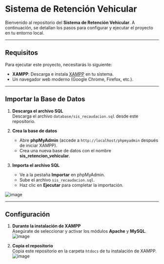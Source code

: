 # Sistema de Retención Vehicular

Bienvenido al repositorio del **Sistema de Retención Vehicular**. A continuación, se detallan los pasos para configurar y ejecutar el proyecto en tu entorno local.

---

## Requisitos

Para ejecutar este proyecto, necesitarás lo siguiente:

- **XAMPP**: Descarga e instala [XAMPP](https://www.apachefriends.org/index.html) en tu sistema.
- Un navegador web moderno (Google Chrome, Firefox, etc.).

---

## Importar la Base de Datos

1. **Descarga el archivo SQL**  
   Descarga el archivo `database/sis_recaudacion.sql` desde este repositorio.

2. **Crea la base de datos**  
   - Abre **phpMyAdmin** (accede a `http://localhost/phpmyadmin` después de iniciar XAMPP).
   - Crea una nueva base de datos con el nombre **sis_retencion_vehicular**.

3. **Importa el archivo SQL**  
   - Ve a la pestaña **Importar** en phpMyAdmin.
   - Sube el archivo `sis_recaudacion.sql`.
   - Haz clic en **Ejecutar** para completar la importación.

![image](https://github.com/user-attachments/assets/7744679f-0438-4f81-9428-e2a780fbc4e9)


---

## Configuración

1. **Durante la instalación de XAMPP**  
   Asegúrate de seleccionar y activar los módulos **Apache** y **MySQL**.
![image](https://github.com/user-attachments/assets/ab9a2fcf-d6d6-47cf-a1d5-12fe4d1f5ec3)

2. **Copia el repositorio**  
   Copia este repositorio en la carpeta `htdocs` de tu instalación de XAMPP.  
  ![image](https://github.com/user-attachments/assets/2841a367-5cfa-469d-9424-ea265c158dd4)

